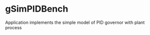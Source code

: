 gSimPIDBench
============

Application implements the simple model of PID governor with plant process 
